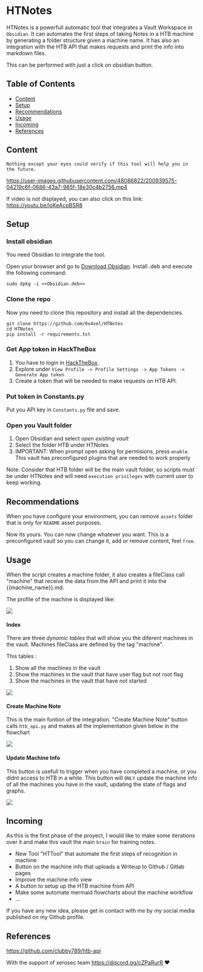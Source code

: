 # HTNotes

HTNotes is a powerfull automatic tool that integrates a Vault Workspace in `Obsidian`. It can automates the first steps of taking Notes in a HTB machine by generating a folder structure given a machine name. It has also an integration with the HTB API that makes requests and print the info into markdown files.

This can be performed with just a click on obsidian button.

## Table of Contents

- [Content](#Content)
- [Setup](#Setup)
- [Recommendations](#Recommendations)
- [Usage](#Usage)
- [Incoming](#Incoming)
- [References](#References)

## Content

`Nothing except your eyes could verify if this tool will help you in the future.`

https://user-images.githubusercontent.com/48086822/200939575-04219c6f-0686-43a7-985f-18e30c4b2756.mp4

If video is not displayed, you can also click on this link:
https://youtu.be/loKeAcpBSR8

## Setup

### Install obsidian

You need Obsidian to integrate the tool.

Open your browser and go to [Download Obsidian](https://obsidian.md/download).
Install .deb and execute the following command:

```
sudo dpkg -i <<Obsidian.deb>>
```

### Clone the repo

Now you need to clone this repository and install all the dependencies.

```
git clone https://github.com/0x4xel/HTNotes
cd HTNotes
pip install -r requirements.txt
```

### Get App token in HackTheBox

1. You have to login in [HackTheBox](https://www.hackthebox.com/).
2. Explore under ```View Profile -> Profile Settings -> App Tokens -> Generate App token```
3. Create a token that will be needed to make requests on HTB API.

### Put token in Constants.py

Put you API key in `Constants.py` file and save.

### Open you Vault folder

1. Open Obsidian and select *open existing vault*
2. Select the folder HTB under HTNotes
3. IMPORTANT: When prompt open asking for permisions, press `enable`. This vault has preconfigured plugins that are needed to work properly

Note: Consider that HTB folder will be the main vault folder, so scripts must be under HTNotes and will need `execution privileges` with current user to keep working.

## Recommendations

When you have configure your environment, you can remove `assets` folder that is only for `README` asset purposes.

Now its yours. You can now change whatever you want. This is a preconfigured vault so you can change it, add or remove content, feel `free`.

## Usage



When the script creates a machine folder, it also creates a fileClass call "machine" that receive the data from the API and print it into the {{machine_name}}.md.

The profile of the machine is displayed like:

![](HTB/assets/machine_info_example.png)

#### Index

There are three *dynamic tables* that will show you the diferent machines in the vault. Machines fileClass are defined by the tag "machine".

This tables :

1. Show all the machines in the vault
2. Show the machines in the vault that have user flag but not root flag
3. Show the machines in the vault that have not started

![](HTB/assets/index_machine_info_example.png)

#### Create Machine Note

This is the main funtion of the integration. "Create Machine Note" button calls `htb_api.py` and makes all the implementation given below in the flowchart

![](HTB/assets/create_machine_example.png)

#### Update Machine Info

This button is usefull to trigger when you have completed a machine, or you didnt access to HTB in a while. This button will `ONLY` update the machine info of all the machines you have in the vault, updating the state of flags and graphs.

![](HTB/assets/update_machine_example.png)

## Incoming

As this is the first phase of the proyect, I would like to make some iterations over it and make this vault the main  `brain` for training notes.

- New Tool "HTTool" that automate the first steps of recognition in machine
- Button on the machine info that uploads a Writeup to Github / Gitlab pages
- Improve the machine info view
- A button to setup up the HTB machine from API
- Make some automate mermaid flowcharts about the machine workflow
- ...

If you have any new idea, please get in contact with me by my social media published on my Github profile.

## References

https://github.com/clubby789/htb-api

With the support of xerosec team https://discord.gg/cZPaRurR  ❤️
